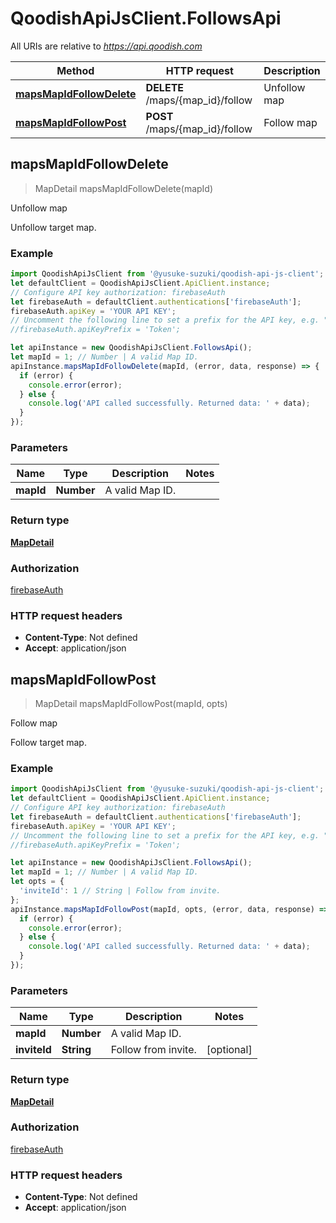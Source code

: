 # QoodishApiJsClient.FollowsApi

All URIs are relative to *https://api.qoodish.com*

Method | HTTP request | Description
------------- | ------------- | -------------
[**mapsMapIdFollowDelete**](FollowsApi.md#mapsMapIdFollowDelete) | **DELETE** /maps/{map_id}/follow | Unfollow map
[**mapsMapIdFollowPost**](FollowsApi.md#mapsMapIdFollowPost) | **POST** /maps/{map_id}/follow | Follow map



## mapsMapIdFollowDelete

> MapDetail mapsMapIdFollowDelete(mapId)

Unfollow map

Unfollow target map. 

### Example

```javascript
import QoodishApiJsClient from '@yusuke-suzuki/qoodish-api-js-client';
let defaultClient = QoodishApiJsClient.ApiClient.instance;
// Configure API key authorization: firebaseAuth
let firebaseAuth = defaultClient.authentications['firebaseAuth'];
firebaseAuth.apiKey = 'YOUR API KEY';
// Uncomment the following line to set a prefix for the API key, e.g. "Token" (defaults to null)
//firebaseAuth.apiKeyPrefix = 'Token';

let apiInstance = new QoodishApiJsClient.FollowsApi();
let mapId = 1; // Number | A valid Map ID.
apiInstance.mapsMapIdFollowDelete(mapId, (error, data, response) => {
  if (error) {
    console.error(error);
  } else {
    console.log('API called successfully. Returned data: ' + data);
  }
});
```

### Parameters


Name | Type | Description  | Notes
------------- | ------------- | ------------- | -------------
 **mapId** | **Number**| A valid Map ID. | 

### Return type

[**MapDetail**](MapDetail.md)

### Authorization

[firebaseAuth](../README.md#firebaseAuth)

### HTTP request headers

- **Content-Type**: Not defined
- **Accept**: application/json


## mapsMapIdFollowPost

> MapDetail mapsMapIdFollowPost(mapId, opts)

Follow map

Follow target map. 

### Example

```javascript
import QoodishApiJsClient from '@yusuke-suzuki/qoodish-api-js-client';
let defaultClient = QoodishApiJsClient.ApiClient.instance;
// Configure API key authorization: firebaseAuth
let firebaseAuth = defaultClient.authentications['firebaseAuth'];
firebaseAuth.apiKey = 'YOUR API KEY';
// Uncomment the following line to set a prefix for the API key, e.g. "Token" (defaults to null)
//firebaseAuth.apiKeyPrefix = 'Token';

let apiInstance = new QoodishApiJsClient.FollowsApi();
let mapId = 1; // Number | A valid Map ID.
let opts = {
  'inviteId': 1 // String | Follow from invite.
};
apiInstance.mapsMapIdFollowPost(mapId, opts, (error, data, response) => {
  if (error) {
    console.error(error);
  } else {
    console.log('API called successfully. Returned data: ' + data);
  }
});
```

### Parameters


Name | Type | Description  | Notes
------------- | ------------- | ------------- | -------------
 **mapId** | **Number**| A valid Map ID. | 
 **inviteId** | **String**| Follow from invite. | [optional] 

### Return type

[**MapDetail**](MapDetail.md)

### Authorization

[firebaseAuth](../README.md#firebaseAuth)

### HTTP request headers

- **Content-Type**: Not defined
- **Accept**: application/json

